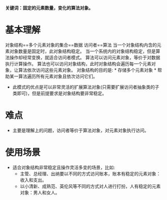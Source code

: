 **关键词：固定的元素数量，变化的算法对象。**

# 基本理解
对象结构==多个元素对象的集合==数据
访问者==算法
当一个对象结构内含的元素对象数量是固定时，此对象结构稳定。
当一个系统内的对象结构稳定，但是算法操作却经常变换，就适合访问者模式。
算法可以访问元素对象，等价于对数据执行计算操作。
算法也可以访问对象结构，此时对象结构会遍历每一个元素对象，让算法依次访问这些元素对象。
对象结构的目的是:
    * 存储多个元素对象
    * 帮助某一算法遍历所有元素对象且依次访问它们。
* 此模式的优点是可以非常灵活的扩展算法对象(只需要扩展访问者抽象类的子类即可)，但是前提要求是对象结构要非常稳定。

# 难点
* 主要是理解上的问题，访问者等价于算法对象，对元素对象执行访问。

# 使用场景
* 适合对象结构非常稳定且操作灵活多变的场景，比如:
    * 主管、总经理、出纳要以不同的方式访问账本，账本有稳定的元素对象：收入和支出。
    * 以小清新、成熟范、英伦风等不同的方式对人进行打扮，人有稳定的元素对象：男人和女人。
